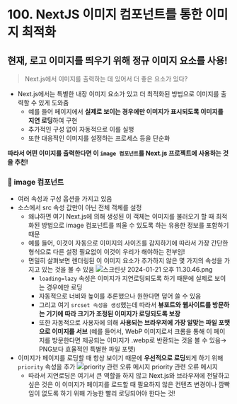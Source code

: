 # 100. NextJS 이미지 컴포넌트를 통한 이미지 최적화

## 현재, 로고 이미지를 띄우기 위해 정규 이미지 요소를 사용!

> Next.js에서 이미지를 출력하는 데 있어서 더 좋은 요소가 있다?

- Next.js에서는 특별한 내장 이미지 요소가 있고 더 최적화된 방법으로 이미지를 출력할 수 있게 도와줌
  - 예를 들어 페이지에서 **실제로 보이는 경우에만 이미지가 표시되도록 이미지를 지연 로딩**하여 구현
  - 추가적인 구성 없이 자동적으로 이를 실행
  - 또한 대응적인 이미지를 설정하는 프로세스 등을 단순화

**따라서 어떤 이미지를 출력한다면 이 `image 컴포넌트`를 Next.js 프로젝트에 사용하는 것을 추천!**

### 📌 image 컴포넌트

- 여러 속성과 구성 옵션을 가지고 있음
- 소스에서 src 속성 값만이 아닌 전체 객체를 설정
  - 왜냐하면 여기 Next.js에 의해 생성된 이 객체는 이미지를 불러오기 할 때 최적화된 방법으로 image 컴포넌트를 띄울 수 있도록 하는 유용한 정보를 포함하기 때문
  - 예를 들어, 이것이 자동으로 이미지의 사이즈를 감지하기에 따라서 가장 간단한 형식으로 다른 설정 필요없이 이것이 우리가 해야하는 전부임!
  - 면밀히 살펴보면 렌더링된 이 이미지 요소가 추가하지 않은 몇 가지의 속성을 가지고 있는 것을 볼 수 있음
    ![스크린샷 2024-01-21 오후 11.30.46.png](https://prod-files-secure.s3.us-west-2.amazonaws.com/6d4a6c9c-7168-49b2-8383-1bd212b2d8d4/eeb1998c-9034-4a92-bae6-28cf1e52f639/%E1%84%89%E1%85%B3%E1%84%8F%E1%85%B3%E1%84%85%E1%85%B5%E1%86%AB%E1%84%89%E1%85%A3%E1%86%BA_2024-01-21_%E1%84%8B%E1%85%A9%E1%84%92%E1%85%AE_11.30.46.png)
    - `loading=lazy` 속성은 이미지가 지연로딩되도록 하기 때문에 실제로 보이는 경우에만 로딩
    - 자동적으로 너비와 높이를 추론했으나 원한다면 덮어 쓸 수 있음
    - 그리고 여기 `srcset 속성을 생성`했는데 따라서 **뷰포트와 웹사이트를 방문하는 기기에 따라 크기가 조정된 이미지가 로딩되도록 보장**
    - 또한 자동적으로 사용자에 의해 **사용되는 브라우저에 가장 알맞는 파일 포맷으로 이미지를 서브**
      (예를 들어서, WebP 이미지로서 크롬을 통해 이 페이지를 방문한다면 제공되는 이미지가 .webp로 반환되는 것을 볼 수 있음→ PNG보다 효율적인 특별한 파일 포맷)
- 이미지가 페이지를 로딩할 때 항상 보이기 때문에 **우선적으로 로딩**되게 하기 위해 `priority` 속성을 추가
  ![priority 관련 오류 메시지](https://prod-files-secure.s3.us-west-2.amazonaws.com/6d4a6c9c-7168-49b2-8383-1bd212b2d8d4/f9b97dc2-c778-4c06-994d-8f5858014c4c/%E1%84%89%E1%85%B3%E1%84%8F%E1%85%B3%E1%84%85%E1%85%B5%E1%86%AB%E1%84%89%E1%85%A3%E1%86%BA_2024-01-21_%E1%84%8B%E1%85%A9%E1%84%92%E1%85%AE_11.32.50.png)
  priority 관련 오류 메시지
  - 따라서 지연로딩은 여기서 큰 역할을 하지 않고 Next.js와 브라우저에 전달하고 싶은 것은 이 이미지가 페이지를 로드할 때 필요하지 않은 컨텐츠 변경이나 깜빡임이 없도록 하기 위해 가능한 빨리 로딩되어야 한다는 것!
